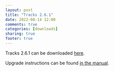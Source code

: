 ```yaml
---
layout: post
title: "Tracks 2.6.1"
date: 2022-08-14 12:00
comments: true
categories: [downloads]
sharing: true
footer: true
---
```


Tracks 2.6.1 can be downloaded [here](https://github.com/TracksApp/tracks/archive/v2.6.1.zip).

Upgrade instructions can be found [in the manual](https://github.com/TracksApp/tracks/blob/v2.6.1/doc/upgrading.md).
